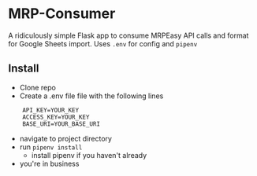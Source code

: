 # MRP-Consumer
A ridiculously simple Flask app to consume MRPEasy API calls and format for Google Sheets import. Uses `.env` for config and `pipenv`

## Install
- Clone repo
- Create a .env file file with the following lines

``` 
    API_KEY=YOUR_KEY
    ACCESS_KEY=YOUR_KEY
    BASE_URI=YOUR_BASE_URI
```
- navigate to project directory
- run `pipenv install`
    - install pipenv if you haven't already
- you're in business